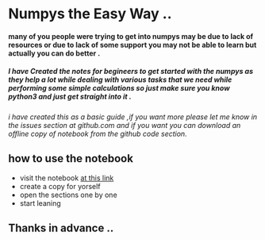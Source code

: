 # Numpys the Easy Way ..

#### many of you people were trying to get into numpys may be due to lack of resources or due to lack of some support you may not be able to learn but actually you can do better .

##### I have Created the notes for begineers to get started with the numpys as they help a lot while dealing with various tasks that we  need while performing some simple calculations so just make sure you know python3 and just get straight into it .

 *i have created this as a basic guide ,if you want more please let me know in the issues section at github.com   and if you want you can download an offline copy of notebook from the github code section.*
 
## how to use the notebook  

* visit the  notebook <a href = "https://colab.research.google.com/drive/1TVw5CNk-_4Y16ZJUjEcfGbS2ZkSXCESb"> at this link</a>
* create a copy for yorself 
* open the sections one by one 
* start leaning

## Thanks in advance .. 
